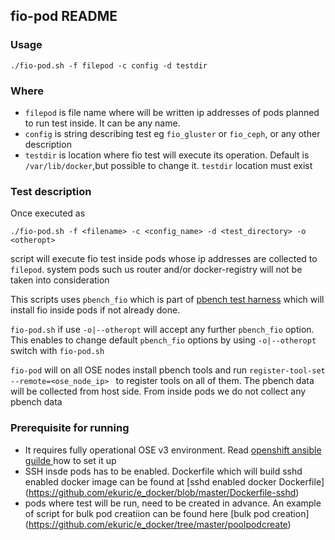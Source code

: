 ## fio-pod README 
### Usage
`./fio-pod.sh -f filepod -c config -d testdir`

### Where 

- `filepod` is file name where will be written ip addresses of pods planned to run test inside. It can be any name.
- `config` is string describing test eg `fio_gluster` or `fio_ceph`, or any other description 
- `testdir` is location where fio test will execute its operation. Default is `/var/lib/docker`,but possible to change it. `testdir` location must exist 

### Test description 

Once executed as 

`./fio-pod.sh -f <filename> -c <config_name> -d <test_directory> -o <otheropt> ` 

script will execute fio test inside pods whose ip addresses are collected to `filepod`. system pods such us router and/or docker-registry will 
not be taken into consideration 

This scripts uses `pbench_fio` which is part of [pbench test harness](https://github.com/distributed-system-analysis/pbench) which will install fio 
inside pods if not already done.

`fio-pod.sh` if use `-o|--otheropt` will accept any further `pbench_fio` option. This enables to change default `pbench_fio` 
options by using `-o|--otheropt` switch with `fio-pod.sh`

`fio-pod` will on all OSE nodes install pbench tools and run `register-tool-set --remote=<ose_node_ip> ` to register tools on all of them.
 The pbench data will be collected from host side. From inside pods we do not collect any pbench data 



### Prerequisite for running 
 
 - It requires fully operational OSE v3 environment. Read [openshift ansible guilde ](https://github.com/openshift/openshift-ansible) how to set it up
 - SSH insde pods has to be enabled. Dockerfile which will build sshd enabled docker image can be found at [sshd enabled docker Dockerfile] (https://github.com/ekuric/e_docker/blob/master/Dockerfile-sshd)
 - pods where test will be run, need to be created in advance. An example of script for bulk pod creatiion can be found here [bulk pod creation] (https://github.com/ekuric/e_docker/tree/master/poolpodcreate)
